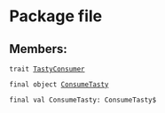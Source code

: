 # Package file
## Members:
<pre><code class="language-scala" >trait <a href="./TastyConsumer.md">TastyConsumer</a></pre></code>
<pre><code class="language-scala" >final object <a href="./ConsumeTasty.md">ConsumeTasty</a></pre></code>
<pre><code class="language-scala" >final val ConsumeTasty: ConsumeTasty$</pre></code>

